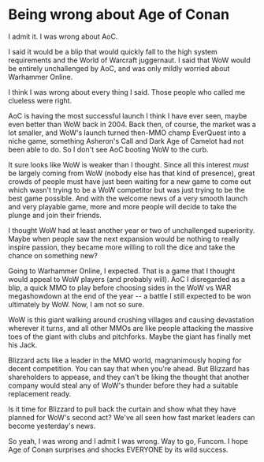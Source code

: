 # Being wrong about Age of Conan

I admit it. I was wrong about AoC.

I said it would be a blip that would quickly fall to the high system requirements and the World of Warcraft juggernaut. I said that WoW would be entirely unchallenged by AoC, and was only mildly worried about Warhammer Online.

I think I was wrong about every thing I said. Those people who called me clueless were right.

AoC is having the most successful launch I think I have ever seen, maybe even better than WoW back in 2004. Back then, of course, the market was a lot smaller, and WoW's launch turned then-MMO champ EverQuest into a niche game, something Asheron's Call and Dark Age of Camelot had not been able to do. So I don't see AoC booting WoW to the curb.

It sure looks like WoW is weaker than I thought. Since all this interest *must* be largely coming from WoW (nobody else has that kind of presence), great crowds of people must have just been waiting for a new game to come out which wasn't trying to be a WoW competitor but was just trying to be the best game possible. And with the welcome news of a very smooth launch and very playable game, more and more people will decide to take the plunge and join their friends.

I thought WoW had at least another year or two of unchallenged superiority. Maybe when people saw the next expansion would be nothing to really inspire passion, they became more willing to roll the dice and take the chance on something new?

Going to Warhammer Online, I expected. That is a game that I thought would appeal to WoW players (and probably will). AoC I disregarded as a blip, a quick MMO to play before choosing sides in the WoW vs WAR megashowdown at the end of the year -- a battle I still expected to be won ultimately by WoW. Now, I am not so sure.

WoW is this giant walking around crushing villages and causing devastation wherever it turns, and all other MMOs are like people attacking the massive toes of the giant with clubs and pitchforks. Maybe the giant has finally met his Jack.

Blizzard acts like a leader in the MMO world, magnanimously hoping for decent competition. You can say that when you're ahead. But Blizzard has shareholders to appease, and they can't be liking the thought that another company would steal any of WoW's thunder before they had a suitable replacement ready.

Is it time for Blizzard to pull back the curtain and show what they have planned for WoW's second act? We've all seen how fast market leaders can become yesterday's news.

So yeah, I was wrong and I admit I was wrong. Way to go, Funcom. I hope Age of Conan surprises and shocks EVERYONE by its wild success.

